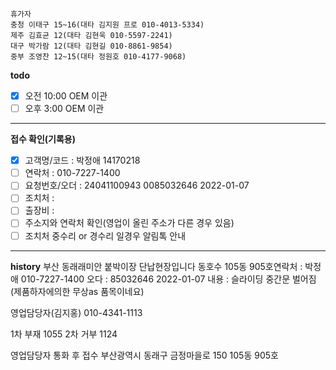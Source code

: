 ```
휴가자
충청 이태구 15~16(대타 김지원 프로 010-4013-5334)
제주 김효균 12(대타 김현욱 010-5597-2241)
대구 박가람 12(대타 김현길 010-8861-9854)
중부 조영찬 12~15(대타 정원호 010-4177-9068)
```

**todo**
- [x] 오전 10:00 OEM 이관 
- [ ] 오후 3:00 OEM 이관 
---
**접수 확인(기록용)**
- [x] 고객명/코드 : 박정애 14170218
- [ ] 연락처 : 010-7227-1400
- [ ] 요청번호/오더 : 24041100943 0085032646 2022-01-07
- [ ] 조치처 :
- [ ] 출장비 : 
- [ ] 주소지와 연락처 확인(영업이 올린 주소가 다른 경우 있음)
- [ ] 조치처 중수리 or 경수리 일경우 알림톡 안내
---
**history**
부산 동래래미안 붙박이장 단납현장입니다
동호수 105동 905호연락처 : 박정애 010-7227-1400
오다 : 85032646 2022-01-07
내용 : 슬라이딩 중간문 벌어짐 (제품하자에의한 무상as 품목이네요)

영업담당자(김지홍) 010-4341-1113

1차 부재 1055
2차 거부 1124

영업담당자 통화 후 접수
부산광역시 동래구 금정마을로 150 105동 905호

